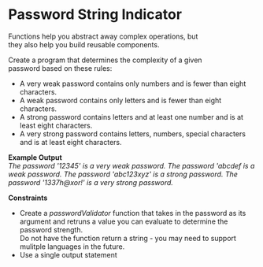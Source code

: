 # Password String Indicator

Functions help you abstract away complex operations, but  
they also help you build reusable components.

Create a program that determines the complexity of a given  
password based on these rules: 
- A very weak password contains only numbers and is fewer than eight characters.
- A weak password contains only letters and is fewer than eight characters.
- A strong password contains letters and at least one number and is at least eight characters.
- A very strong password contains letters, numbers, special characters  and is at least eight characters.

**Example Output**  
*The password '12345' is a very weak password.*
*The password 'abcdef is a weak password.*
*The password 'abc123xyz' is a strong password.*
*The password '1337h@xor!' is a very strong password.*

**Constraints**
- Create a *passwordValidator* function that takes in the password as its argument and retruns a value you can evaluate to determine the password strength.  
  Do not have the function return a string - you may need to support mulitple languages in the future.
- Use a single output statement 